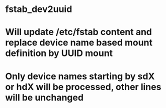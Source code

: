 # fstab_dev2uuid
#
#
# Will update /etc/fstab content and replace device name based mount definition by UUID mount
# Only device names starting by sdX or hdX will be processed, other lines will be unchanged
#
#
